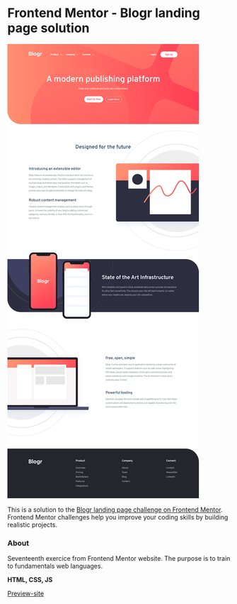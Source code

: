 # Frontend Mentor - Blogr landing page solution

![Design preview for the Blogr landing page coding challenge](./design/render.jpg)

This is a solution to the [Blogr landing page challenge on Frontend Mentor](https://www.frontendmentor.io/challenges/blogr-landing-page-EX2RLAApP). Frontend Mentor challenges help you improve your coding skills by building realistic projects. 

### About

Seventeenth exercice from Frontend Mentor website. The purpose is to train to fundamentals web languages.

**HTML, CSS, JS**

[Preview-site](https://florianjourde.github.io/Frontend-Mentor-17-Blogr-landing-page)
